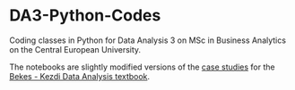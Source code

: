 # DA3-Python-Codes

Coding classes in Python for Data Analysis 3 on MSc in Business Analytics on the Central European University.

The notebooks are slightly modified versions of the [case studies](https://github.com/gabors-data-analysis/da_case_studies) for the [Bekes - Kezdi Data Analysis textbook](https://gabors-data-analysis.com/).
